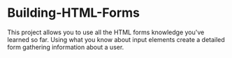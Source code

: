 # Building-HTML-Forms
This project allows you to use all the HTML forms knowledge you've learned so far. Using what you know about input elements create a detailed form gathering information about a user.
